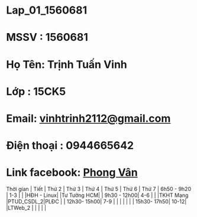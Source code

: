 # Lap_01_1560681
# MSSV : 1560681
# Họ Tên: Trịnh Tuấn Vinh
# Lớp : 15CK5
# Email: vinhtrinh2112@gmail.com
# Điện thoại : 0944665642
# Link facebook: [Phong Vân](https://www.facebook.com/profile.php?id=100009894609600)
Thời gian   | Tiết | Thứ 2 |  Thứ 3 | Thứ 4     | Thứ 5     | Thứ 6      | Thứ 7  |
6h50 - 9h20 | 1-3  |       |        |HĐH - Linux|           |Tư Tưởng HCM|        |
9h30 - 12h00| 4-6  |       |        |TKHT Mạng  |PTUD_CSDL_2|PLĐC        |        |
12h30- 15h00| 7-9  |       |        |           |           |            |        |
15h30- 17h50| 10-12|       |LTWeb_2 |           |           |            |        |
